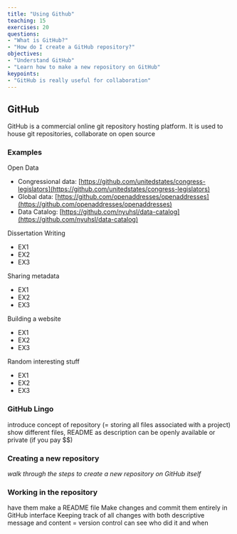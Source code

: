 ```yaml
---
title: "Using Github"
teaching: 15
exercises: 20
questions:
- "What is GitHub?"
- "How do I create a GitHub repository?"
objectives:
- "Understand GitHub"
- "Learn how to make a new repository on GitHub"
keypoints:
- "GitHub is really useful for collaboration"
---
```


## GitHub
GitHub is a commercial online git repository hosting platform. It is used to house git repositories, collaborate on open source 

### Examples
Open Data

+ Congressional data: [https://github.com/unitedstates/congress-legislators](https://github.com/unitedstates/congress-legislators)
+ Global data: [https://github.com/openaddresses/openaddresses](https://github.com/openaddresses/openaddresses)
+ Data Catalog: [https://github.com/nyuhsl/data-catalog](https://github.com/nyuhsl/data-catalog)

Dissertation Writing

+ EX1
+ EX2
+ EX3

Sharing metadata

+ EX1
+ EX2
+ EX3

Building a website

+ EX1
+ EX2
+ EX3

Random interesting stuff

+ EX1
+ EX2
+ EX3

### GitHub Lingo
introduce concept of repository (= storing all files associated with a project)
show different files, README as description
can be openly available or private (if you pay $$)

### Creating a new repository

_walk through the steps to create a new repository on GitHub itself_

### Working in the repository
have them make a README file 
Make changes and commit them entirely in GitHub interface
Keeping track of all changes with both descriptive message and content = version control
can see who did it and when